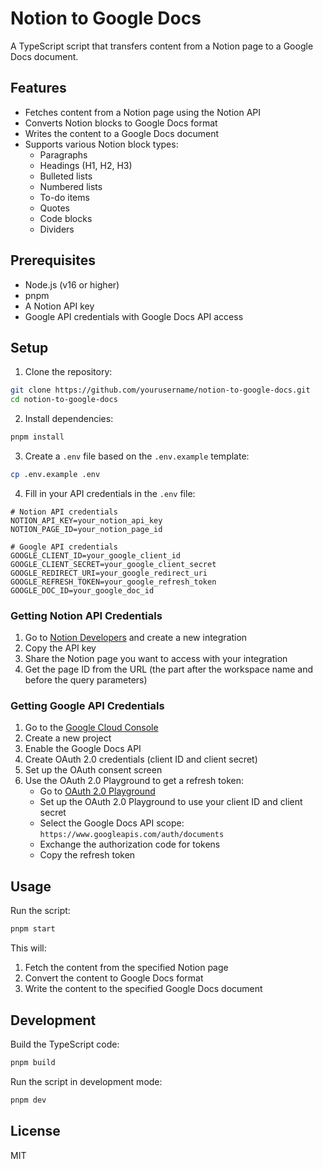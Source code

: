 # Notion to Google Docs

A TypeScript script that transfers content from a Notion page to a Google Docs document.

## Features

- Fetches content from a Notion page using the Notion API
- Converts Notion blocks to Google Docs format
- Writes the content to a Google Docs document
- Supports various Notion block types:
  - Paragraphs
  - Headings (H1, H2, H3)
  - Bulleted lists
  - Numbered lists
  - To-do items
  - Quotes
  - Code blocks
  - Dividers

## Prerequisites

- Node.js (v16 or higher)
- pnpm
- A Notion API key
- Google API credentials with Google Docs API access

## Setup

1. Clone the repository:

```bash
git clone https://github.com/yourusername/notion-to-google-docs.git
cd notion-to-google-docs
```

2. Install dependencies:

```bash
pnpm install
```

3. Create a `.env` file based on the `.env.example` template:

```bash
cp .env.example .env
```

4. Fill in your API credentials in the `.env` file:

```
# Notion API credentials
NOTION_API_KEY=your_notion_api_key
NOTION_PAGE_ID=your_notion_page_id

# Google API credentials
GOOGLE_CLIENT_ID=your_google_client_id
GOOGLE_CLIENT_SECRET=your_google_client_secret
GOOGLE_REDIRECT_URI=your_google_redirect_uri
GOOGLE_REFRESH_TOKEN=your_google_refresh_token
GOOGLE_DOC_ID=your_google_doc_id
```

### Getting Notion API Credentials

1. Go to [Notion Developers](https://developers.notion.com/) and create a new integration
2. Copy the API key
3. Share the Notion page you want to access with your integration
4. Get the page ID from the URL (the part after the workspace name and before the query parameters)

### Getting Google API Credentials

1. Go to the [Google Cloud Console](https://console.cloud.google.com/)
2. Create a new project
3. Enable the Google Docs API
4. Create OAuth 2.0 credentials (client ID and client secret)
5. Set up the OAuth consent screen
6. Use the OAuth 2.0 Playground to get a refresh token:
   - Go to [OAuth 2.0 Playground](https://developers.google.com/oauthplayground/)
   - Set up the OAuth 2.0 Playground to use your client ID and client secret
   - Select the Google Docs API scope: `https://www.googleapis.com/auth/documents`
   - Exchange the authorization code for tokens
   - Copy the refresh token

## Usage

Run the script:

```bash
pnpm start
```

This will:
1. Fetch the content from the specified Notion page
2. Convert the content to Google Docs format
3. Write the content to the specified Google Docs document

## Development

Build the TypeScript code:

```bash
pnpm build
```

Run the script in development mode:

```bash
pnpm dev
```

## License

MIT
